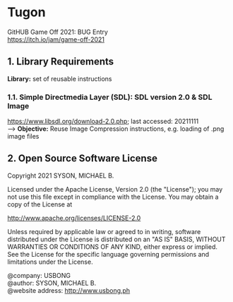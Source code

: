 # Tugon
GitHUB Game Off 2021: BUG Entry<br/>
https://itch.io/jam/game-off-2021


## 1. Library Requirements
<b>Library:</b> set of reusable instructions

### 1.1. Simple Directmedia Layer (SDL): SDL version 2.0 & SDL Image
https://www.libsdl.org/download-2.0.php; last accessed: 20211111<br/>
--> <b>Objective:</b> Reuse Image Compression instructions, e.g. loading of .png image files  

## 2. Open Source Software License
Copyright 2021 SYSON, MICHAEL B.

Licensed under the Apache License, Version 2.0 (the "License"); you may not use this file except in compliance with the License. You may obtain a copy of the License at

   http://www.apache.org/licenses/LICENSE-2.0
  
Unless required by applicable law or agreed to in writing, software distributed under the License is distributed on an "AS IS" BASIS, WITHOUT WARRANTIES OR CONDITIONS OF ANY KIND, either express or implied. See the License for the specific language governing permissions and limitations under the License.

@company: USBONG<br/>
@author: SYSON, MICHAEL B.<br/>
@website address: http://www.usbong.ph<br/>
